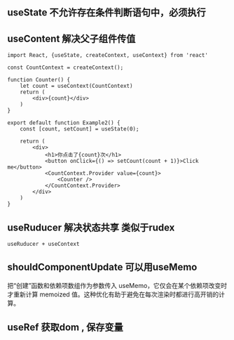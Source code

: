 ## useState 不允许存在条件判断语句中，必须执行

## useContent 解决父子组件传值
```
import React, {useState, createContext, useContext} from 'react'

const CountContext = createContext();

function Counter() {
    let count = useContext(CountContext)
    return (
        <div>{count}</div>
    )
}

export default function Example2() {
    const [count, setCount] = useState(0);

    return (
        <div>
            <h1>你点击了{count}次</h1>
            <button onClick={() => setCount(count + 1)}>Click me</button>
            <CountContext.Provider value={count}>
                <Counter />
            </CountContext.Provider>
        </div>
    )
}
```

## useRuducer 解决状态共享 类似于rudex
    useRuducer + useContext

## shouldComponentUpdate 可以用useMemo 
把“创建”函数和依赖项数组作为参数传入 useMemo，它仅会在某个依赖项改变时才重新计算 memoized 值。这种优化有助于避免在每次渲染时都进行高开销的计算。

## useRef 获取dom , 保存变量